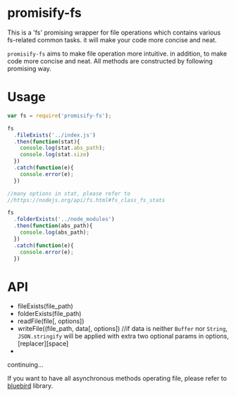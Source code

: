 # promisify-fs
This is a 'fs' promising wrapper for file operations which contains various fs-related common tasks. it will make your code more concise and neat.

`promisify-fs` aims to make file operation more intuitive. in addition, to make code more concise and neat. All methods are constructed by following promising way.

# Usage
```javascript
var fs = require('promisify-fs');

fs
  .fileExists('../index.js')
  .then(function(stat){
    console.log(stat.abs_path);
    console.log(stat.size)
  })
  .catch(function(e){
    console.error(e);
  })

//many options in stat, please refer to
//https://nodejs.org/api/fs.html#fs_class_fs_stats

fs
  .folderExists('../node_modules')
  .then(function(abs_path){
    console.log(abs_path);
  })
  .catch(function(e){
    console.error(e);
  })


```

# API
* fileExists(file_path)
* folderExists(file_path)
* readFile(file[, options])
* writeFile((file_path, data[, options]) //if data is neither  `Buffer` nor `String`, `JSON.stringify` will be applied with extra two optional params in options,[replacer][space]
*

continuing...

If you want to have all asynchronous methods operating file, please refer to [bluebird](http://bluebirdjs.com/docs/api/promise.promisifyall.html) library.
